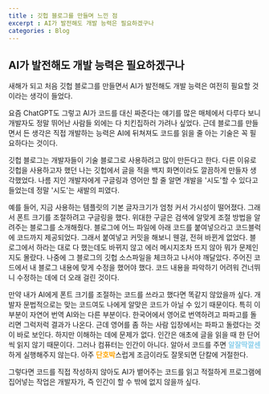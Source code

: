```yaml
---
title : 깃헙 블로그를 만들며 느낀 점
excerpt : AI가 발전해도 개발 능력은 필요하겠구나
categories : Blog
---
```


## AI가 발전해도 개발 능력은 필요하겠구나

새해가 되고 처음 깃헙 블로그를 만들면서 AI가 발전해도 개발 능력은 여전히 필요할 것이라는 생각이 들었다.

요즘 ChatGPT도 그렇고 AI가 코드를 대신 짜준다는 얘기를 많은 매체에서 다루다 보니 개발자도 정말 뛰어난 사람들 외에는 다 치킨집하러 가려나 싶었다. 근데 블로그를 만들면서 든 생각은 직접 개발하는 능력은 AI에 뒤쳐져도 코드를 읽을 줄 아는 기술은 꼭 필요하다는 것이다.

깃헙 블로그는 개발자들이 기술 블로그로 사용하려고 많이 만든다고 한다. 다른 이유로 깃헙을 사용하고자 했던 나는 깃헙에서 글을 적을 백지 화면이라도 깔끔하게 만들자 생각했었다. 나름 지인 개발자에게 구글링과 영어만 할 줄 알면 개발을 '시도'할 수 있다고 들었는데 정말 '시도'는 새발의 피였다. 

예를 들어, 지금 사용하는 템플릿의 기본 글자크기가 엄청 커서 가시성이 떨어졌다. 그래서 폰트 크기를 조절하려고 구글링을 했다. 위대한 구글은 검색에 알맞게 조절 방법을 알려주는 블로그를 소개해줬다. 블로그에 어느 파일에 아래 코드를 붙여넣으라고 코드블럭에 코드까지 제공되었다. 그래서 붙여넣고 커밋을 해보니 웬걸, 전혀 바뀐게 없었다. 블로그에서 하라는 대로 다 했는데도 바뀌지 않고 에러 메시지조차 뜨지 않아 뭐가 문제인지도 몰랐다. 나중에 그 블로그의 깃헙 소스파일을 체크하고 나서야 깨달았다. 주어진 코드에서 내 블로그 내용에 맞게 수정을 했어야 했다. 코드 내용을 파악하기 어려워 건너뛰니 수정하는 데에 더 오래 걸린 것이다. 

만약 내가 AI에게 폰트 크기를 조절하는 코드를 쓰라고 했다면 똑같지 않았을까 싶다. 개발자 문법적으로는 맞는 코드여도 나에게 알맞은 코드가 아닐 수 있기 때문이다. 특히 이 부분이 자연어 번역 AI와는 다른 부분이다. 한국어에서 영어로 번역하려고 파파고를 돌리면 그럭저럭 결과가 나온다. 근데 영어를 좀 하는 사람 입장에서는 파파고 돌렸다는 것이 바로 보인다. 하지만 이해하는 데에 문제가 없다. 인간은 애초에 글을 읽을 때 한 단어씩 읽지 않기 때문이다. 그러나 컴퓨터는 인간이 아니다. 알아서 코드를 주면 <span style='color: skyblue'>**알잘딱깔센**</span>하게 실행해주지 않는다. 아주 <span style='color: orange'>**단호박**</span>스럽게 조금이라도 잘못되면 단칼에 거절한다. 

그렇다면 코드를 직접 작성하지 않아도 AI가 뱉어주는 코드를 읽고 적절하게 프로그램에 집어넣는 작업은 개발자가, 즉 인간이 할 수 밖에 없지 않을까 싶다.